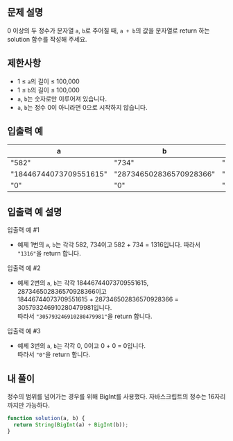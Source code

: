## 문제 설명

0 이상의 두 정수가 문자열 `a`, `b`로 주어질 때, `a + b`의 값을 문자열로 return 하는 solution 함수를 작성해 주세요.

## 제한사항

- 1 ≤ `a`의 길이 ≤ 100,000
- 1 ≤ `b`의 길이 ≤ 100,000
- `a`, `b`는 숫자로만 이루어져 있습니다.
- `a`, `b`는 정수 0이 아니라면 0으로 시작하지 않습니다.

## 입출력 예

| a                      | b                       | result                  |
| ---------------------- | ----------------------- | ----------------------- |
| "582"                  | "734"                   | "1316"                  |
| "18446744073709551615" | "287346502836570928366" | "305793246910280479981" |
| "0"                    | "0"                     | "0"                     |

## 입출력 예 설명

입출력 예 #1

- 예제 1번의 `a`, `b`는 각각 582, 734이고 582 + 734 = 1316입니다. 따라서 `"1316"`을 return 합니다.

입출력 예 #2

- 예제 2번의 `a`, `b`는 각각 18446744073709551615, 287346502836570928366이고  
  18446744073709551615 + 287346502836570928366 = 305793246910280479981입니다.  
  따라서 `"305793246910280479981"`을 return 합니다.

입출력 예 #3

- 예제 3번의 `a`, `b`는 각각 0, 0이고 0 + 0 = 0입니다.  
  따라서 `"0"`을 return 합니다.

## 내 풀이

정수의 범위를 넘어가는 경우를 위해 BigInt를 사용했다. 자바스크립트의 정수는 16자리까지만 가능하다.

```js
function solution(a, b) {
  return String(BigInt(a) + BigInt(b));
}
```

